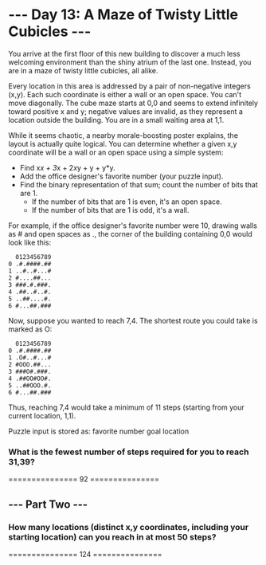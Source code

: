 # --- Day 13: A Maze of Twisty Little Cubicles ---
You arrive at the first floor of this new building to discover a much less welcoming environment than the shiny atrium of the last one. Instead, you are in a maze of twisty little cubicles, all alike.

Every location in this area is addressed by a pair of non-negative integers (x,y). Each such coordinate is either a wall or an open space. You can't move diagonally. The cube maze starts at 0,0 and seems to extend infinitely toward positive x and y; negative values are invalid, as they represent a location outside the building. You are in a small waiting area at 1,1.

While it seems chaotic, a nearby morale-boosting poster explains, the layout is actually quite logical. You can determine whether a given x,y coordinate will be a wall or an open space using a simple system:

- Find x*x + 3*x + 2*x*y + y + y*y.
- Add the office designer's favorite number (your puzzle input).
- Find the binary representation of that sum; count the number of bits that are 1.
    - If the number of bits that are 1 is even, it's an open space.
    - If the number of bits that are 1 is odd, it's a wall.

For example, if the office designer's favorite number were 10, drawing walls as # and open spaces as ., the corner of the building containing 0,0 would look like this:
```
  0123456789
0 .#.####.##
1 ..#..#...#
2 #....##...
3 ###.#.###.
4 .##..#..#.
5 ..##....#.
6 #...##.###
```
Now, suppose you wanted to reach 7,4. The shortest route you could take is marked as O:
```
  0123456789
0 .#.####.##
1 .O#..#...#
2 #OOO.##...
3 ###O#.###.
4 .##OO#OO#.
5 ..##OOO.#.
6 #...##.###
```
Thus, reaching 7,4 would take a minimum of 11 steps (starting from your current location, 1,1).

Puzzle input is stored as:
favorite number
goal location

### What is the fewest number of steps required for you to reach 31,39?
=============== 92 ===============

## --- Part Two ---

### How many locations (distinct x,y coordinates, including your starting location) can you reach in at most 50 steps?
=============== 124 ===============